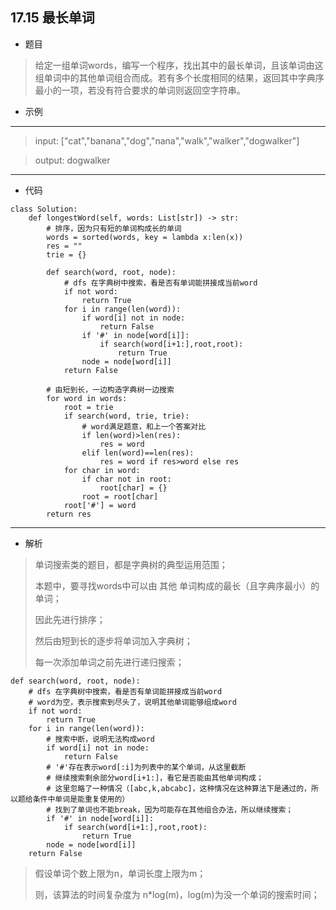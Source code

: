 17.15 最长单词
----------
 - 题目
> 给定一组单词words，编写一个程序，找出其中的最长单词，且该单词由这组单词中的其他单词组合而成。若有多个长度相同的结果，返回其中字典序最小的一项，若没有符合要求的单词则返回空字符串。
> 
 - 示例
 ----------
>input: ["cat","banana","dog","nana","walk","walker","dogwalker"]

> output: dogwalker
 ----------
 - 代码
 >
> 
> 
    class Solution:
        def longestWord(self, words: List[str]) -> str:
            # 排序，因为只有短的单词构成长的单词
            words = sorted(words, key = lambda x:len(x))
            res = ""
            trie = {}
    
            def search(word, root, node):
                # dfs 在字典树中搜索，看是否有单词能拼接成当前word
                if not word:
                    return True
                for i in range(len(word)):
                    if word[i] not in node:
                        return False
                    if '#' in node[word[i]]:
                        if search(word[i+1:],root,root):
                            return True
                    node = node[word[i]]
                return False
    
            # 由短到长，一边构造字典树一边搜索
            for word in words:
                root = trie
                if search(word, trie, trie):
                    # word满足题意，和上一个答案对比
                    if len(word)>len(res):
                        res = word
                    elif len(word)==len(res):
                        res = word if res>word else res
                for char in word:
                    if char not in root:
                        root[char] = {}
                    root = root[char]
                root['#'] = word
            return res

 ----------
 - 解析
 >
>
> 单词搜索类的题目，都是字典树的典型运用范围；
> 
> 本题中，要寻找words中可以由 其他 单词构成的最长（且字典序最小）的单词；
> 
> 因此先进行排序；
> 
> 然后由短到长的逐步将单词加入字典树；
> 
> 每一次添加单词之前先进行递归搜索；
>
    def search(word, root, node):
        # dfs 在字典树中搜索，看是否有单词能拼接成当前word
        # word为空，表示搜索到尽头了，说明其他单词能够组成word
        if not word:
            return True
        for i in range(len(word)):
            # 搜索中断，说明无法构成word
            if word[i] not in node:
                return False
            # '#'存在表示word[:i]为列表中的某个单词，从这里截断
            # 继续搜索剩余部分word[i+1:]，看它是否能由其他单词构成；
            # 这里忽略了一种情况（[abc,k,abcabc]，这种情况在这种算法下是通过的，所以题给条件中单词是能重复使用的）
            # 找到了单词也不能break，因为可能存在其他组合办法，所以继续搜索；
            if '#' in node[word[i]]:
                if search(word[i+1:],root,root):
                    return True
            node = node[word[i]]
        return False
>
> 假设单词个数上限为n，单词长度上限为m；
> 
> 则，该算法的时间复杂度为 n*log(m)，log(m)为没一个单词的搜索时间；